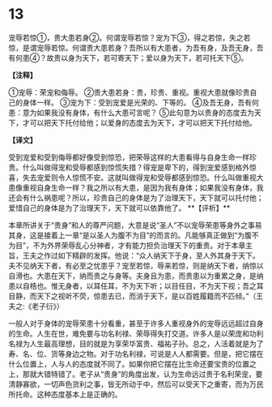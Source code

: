 # 13


宠辱若惊①，贵大患若身②。何谓宠辱若惊？宠为下③，得之若惊，失之若惊，是谓宠辱若惊。何谓贵大患若身？吾所以有大患者，为吾有身，及吾无身，吾有何患④？故贵以身为天下，若可寄天下；爱以身为天下，若可托天下⑤。

**【注释】**

①宠辱：荣宠和侮辱。
②贵大患若身：贵，珍贵、重视。重视大患就像珍贵自己的身体一样。
③宠为下：受到宠爱是光荣的、下等的。
④及吾无身，吾有何患：意为如果我没有身体，有什么大患可言呢？
⑤此句意为以贵身的态度去为天下，才可以把天下托付给他；以爱身的态度去为天下，才可以把天下托付给他。

**【译文】**

受到宠爱和受到侮辱都好像受到惊恐，把荣辱这样的大患看得与自身生命一样珍贵。什么叫做得宠和受辱都感到惊慌失措？得宠是卑下的，得到宠爱感到格外惊喜，失去宠爱则令人惊慌不安。这就叫做得宠和受辱都感到惊恐。什么叫做重视大患像重视自身生命一样？我之所以有大患，是因为我有身体；如果我没有身体，我还会有什么祸患呢？所以，珍贵自己的身体是为了治理天下，天下就可以托付他；爱惜自己的身体是为了治理天下，天下就可以依靠他了。
\**【评析】**

本章所讲关于“贵身”和人的尊严问题，大意是说“圣人”不以宠辱荣患等身外之事易其身，这是接着上一章“是以圣人为腹不为目”的而言的。凡能够真正做到“为腹不为目”，不为外界荣辱乱心分神者，才有能力担负治理天下的重责。对于本章主旨，王夫之作过如下精辟的发挥。他说：“众人纳天下于身，至人外其身于天下。夫不见纳天下者，有必至之忧患乎？宠至若惊，辱来若惊，则是纳天下者，纳惊以自滑也。大患在天下，纳而贵之与身等。夫身且为患，而贵患以为重累之身，是纳患以自梏也。惟无身者，以耳任耳，不为天下听；以目任目，不为天下视；吾之耳目静，而天下之视听不荧，惊患去已，而消于天下，是以百姓履籍而不匹倾。”（王夫之:《老子衍》）

一般人对于身体的宠辱荣患十分看重，甚至于许多人重视身外的宠辱远远超过自身的生命。人生在世，难免要与功名利禄、荣辱得失打交道。许多人是以荣庞和功利名禄为人生最高理想，目的就是为享荣华富贵、福祐子孙。总之，人活着就是为了寿、名、位、货等身边之物。对于功名利禄，可说是人人都需要。但是，把它摆在什么位置上，人与人的态度就不同了。如果你把它摆在比生命还要宝贵的位置之上，那就大错特错了。老子从“贵身”的角度出发，认为生命远过贵于名利荣宠，要清静寡欲，一切声色货利之事，皆无所动于中，然后可以受天下之重寄，而为万民所托命。这种态度基本上是正确的。
